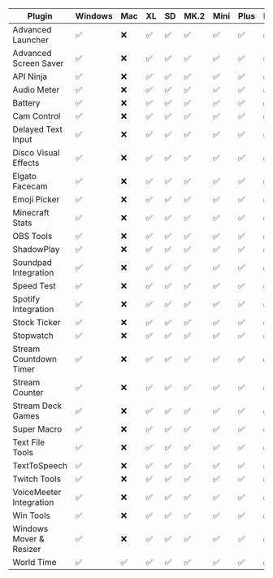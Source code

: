 <style>
.md-typeset table:not([class]) th {
    min-width: 0rem;
}
</style>
| Plugin                  | Windows | Mac | XL  | SD  | MK.2 | Mini | Plus | Pedal |
| ----------------------- | ------- | --- | --- | --- | ---- | ---- | ---- | ----- |
| Advanced Launcher       | ✅    | ❌| ✅| ✅| ✅ | ✅ | ✅ | ✅  |
| Advanced Screen Saver   | ✅    | ❌| ✅| ✅| ✅ | ✅ | ✅ | ✅  |
| API Ninja               | ✅    | ❌| ✅| ✅| ✅ | ✅ | ✅ | ✅  |
| Audio Meter             | ✅    | ❌| ✅| ✅| ✅ | ✅ | ✅ | ✅  |
| Battery                 | ✅    | ❌| ✅| ✅| ✅ | ✅ | ✅ | ✅  |
| Cam Control             | ✅    | ❌| ✅| ✅| ✅ | ✅ | ✅ | ✅  |
| Delayed Text Input      | ✅    | ❌| ✅| ✅| ✅ | ✅ | ✅ | ✅  |
| Disco Visual Effects    | ✅    | ❌| ✅| ✅| ✅ | ✅ | ✅ | ✅  |
| Elgato Facecam          | ✅    | ❌| ✅| ✅| ✅ | ✅ | ✅ | ✅  |
| Emoji Picker            | ✅    | ❌| ✅| ✅| ✅ | ✅ | ✅ | ✅  |
| Minecraft Stats         | ✅    | ❌| ✅| ✅| ✅ | ✅ | ✅ | ✅  |
| OBS Tools               | ✅    | ❌| ✅| ✅| ✅ | ✅ | ✅ | ✅  |
| ShadowPlay              | ✅    | ❌| ✅| ✅| ✅ | ✅ | ✅ | ✅  |
| Soundpad Integration    | ✅    | ❌| ✅| ✅| ✅ | ✅ | ✅ | ✅  |
| Speed Test              | ✅    | ❌| ✅| ✅| ✅ | ✅ | ✅ | ✅  |
| Spotify Integration     | ✅    | ❌| ✅| ✅| ✅ | ✅ | ✅ | ✅  |
| Stock Ticker            | ✅    | ❌| ✅| ✅| ✅ | ✅ | ✅ | ✅  |
| Stopwatch               | ✅    | ❌| ✅| ✅| ✅ | ✅ | ✅ | ✅  |
| Stream Countdown Timer  | ✅    | ❌| ✅| ✅| ✅ | ✅ | ✅ | ✅  |
| Stream Counter          | ✅    | ❌| ✅| ✅| ✅ | ✅ | ✅ | ✅  |
| Stream Deck Games       | ✅    | ❌| ✅| ✅| ✅ | ✅ | ✅ | ✅  |
| Super Macro             | ✅    | ❌| ✅| ✅| ✅ | ✅ | ✅ | ✅  |
| Text File Tools         | ✅    | ❌| ✅| ✅| ✅ | ✅ | ✅ | ✅  |
| TextToSpeech            | ✅    | ❌| ✅| ✅| ✅ | ✅ | ✅ | ✅  |
| Twitch Tools            | ✅    | ❌| ✅| ✅| ✅ | ✅ | ✅ | ✅  |
| VoiceMeeter Integration | ✅    | ❌| ✅| ✅| ✅ | ✅ | ✅ | ✅  |
| Win Tools               | ✅    | ❌| ✅| ✅| ✅ | ✅ | ✅ | ✅  |
| Windows Mover & Resizer | ✅    | ❌| ✅| ✅| ✅ | ✅ | ✅ | ✅  |
| World Time              | ✅    | ✅| ✅| ✅| ✅ | ✅ | ✅ | ✅  |